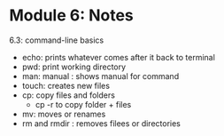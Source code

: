 # Module 6: Notes

6.3: command-line basics

- echo: prints whatever comes after it back to terminal
- pwd: print working directory
- man: manual : shows manual for command
- touch: creates new files
- cp: copy files and folders
    - cp -r to copy folder + files
- mv: moves or renames
- rm and rmdir : removes filees or directories
